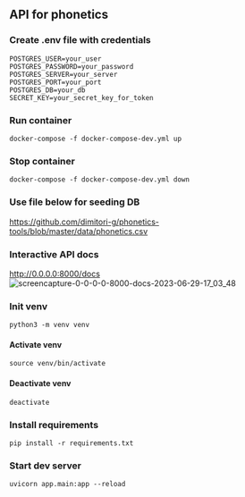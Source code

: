 ## API for phonetics

### Create .env file with credentials
```
POSTGRES_USER=your_user
POSTGRES_PASSWORD=your_password
POSTGRES_SERVER=your_server
POSTGRES_PORT=your_port
POSTGRES_DB=your_db
SECRET_KEY=your_secret_key_for_token
```

### Run container
```
docker-compose -f docker-compose-dev.yml up
```
### Stop container
```
docker-compose -f docker-compose-dev.yml down
```
### Use file below for seeding DB

https://github.com/dimitori-g/phonetics-tools/blob/master/data/phonetics.csv

### Interactive API docs
http://0.0.0.0:8000/docs
![screencapture-0-0-0-0-8000-docs-2023-06-29-17_03_48](https://github.com/dimitori-g/fastapi-sample/assets/37291504/29079542-6765-4820-8cd9-d04724cae1b6)

### Init venv
```
python3 -m venv venv
```
#### Activate venv
```
source venv/bin/activate
```
#### Deactivate venv
```
deactivate
```

### Install requirements
```
pip install -r requirements.txt
```

### Start dev server
```
uvicorn app.main:app --reload
```


